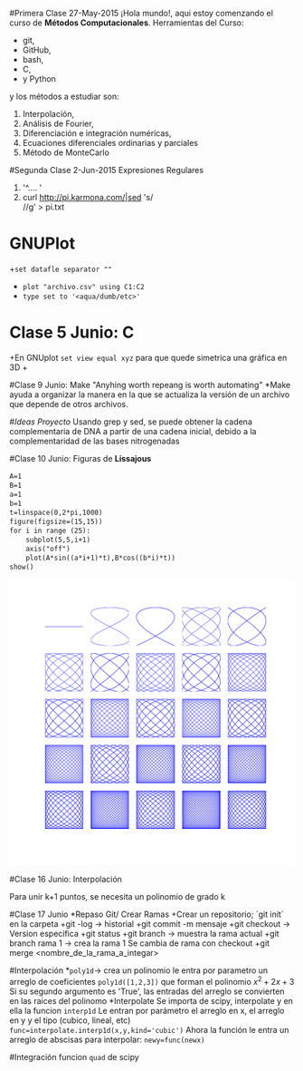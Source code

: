 #Primera Clase 27-May-2015
¡Hola mundo!, aqui estoy comenzando el curso de **Métodos Computacionales**.
Herramientas del Curso:
+ git,
+ GitHub,
+ bash, 
+ C,
+ y Python

y los métodos a estudiar son:
1. Interpolación,
2. Análisis de Fourier,
3. Diferenciación e integración numéricas,
4. Ecuaciones diferenciales ordinarias y parciales
5. Método de MonteCarlo

#Segunda Clase 2-Jun-2015
Expresiones Regulares
1. '^.... '
2. curl http://pi.karmona.com/|sed 's/<BR>//g' > pi.txt

# GNUPlot
+`set datafle separator ""`
+ `plot "archivo.csv" using C1:C2`
+ `type set to '<aqua/dumb/etc>'`

# Clase 5 Junio: C
+En GNUplot `set view equal xyz` para que quede simetrica una gráfica en 3D
+

#Clase 9 Junio: Make
"Anyhing worth repeang is worth automating"
*Make ayuda a organizar la manera en la que se actualiza la versión de un
archivo que depende de otros archivos.


#*Ideas Proyecto*
Usando grep y sed, se puede obtener la cadena complementaria de DNA
a partir de una cadena inicial, debido a la complementaridad de las
bases nitrogenadas

#Clase 10 Junio: Figuras de **Lissajous**
```
A=1
B=1
a=1
b=1
t=linspace(0,2*pi,1000)
figure(figsize=(15,15))
for i in range (25):
    subplot(5,5,i+1)
    axis("off")
    plot(A*sin((a*i+1)*t),B*cos((b*i)*t))
show()
```

![alt tag](https://github.com/diitaz93/MC/blob/master/hands_on/lissajous.png)

#Clase 16 Junio: Interpolación

Para unir k+1 puntos, se necesita un polinomio de grado k

#Clase 17 Junio
*Repaso Git/ Crear Ramas
+Crear un repositorio; ´git init´ en la carpeta
+git -log -> historial
+git commit -m mensaje
+git checkout <hash> -> Version especifica
+git status
+git branch -> muestra la rama actual
+git branch rama 1 -> crea la rama 1
Se cambia de rama con checkout
+git merge <nombre_de_la_rama_a_integar>

#Interpolación
*`poly1d`-> crea un polinomio
	le entra por parametro un arreglo de coeficientes
	`poly1d([1,2,3])` que forman el polinomio
	$x^2+2x+3$
	Si su segundo argumento es 'True', las entradas del arreglo
	se convierten en las raices del polinomo
*Interpolate
Se importa de scipy, interpolate y en ella la funcion `interp1d`
Le entran por parámetro el arreglo en x, el arreglo en y y el tipo (cubico, lineal, etc)
`func=interpolate.interp1d(x,y,kind='cubic')`
Ahora la función le entra un arreglo de abscisas para interpolar:
`newy=func(newx)`

#Integración
funcion `quad` de scipy
